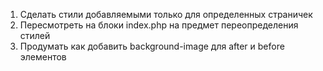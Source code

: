 1. Сделать стили добавляемыми только для определенных страничек
2. Пересмотреть на блоки index.php на предмет переопределения стилей
3. Продумать как добавить background-image для after и before элементов

